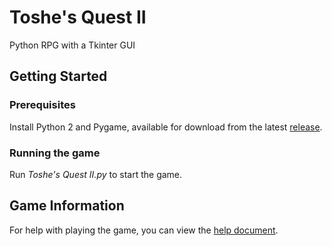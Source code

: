 # Toshe's Quest II

Python RPG with a Tkinter GUI

## Getting Started

### Prerequisites

Install Python 2 and Pygame, available for download from the latest [release](https://github.com/1bengardner/toshes-quest-ii/releases).

### Running the game

Run _Toshe's Quest II.py_ to start the game.

## Game Information

For help with playing the game, you can view the [help document](https://docs.google.com/document/d/1i8sh05-yBGtLG8fPGUD-89xMbrgquwiMfgpMYeLJGaE/edit).
